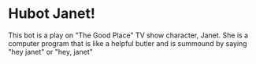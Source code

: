 # Hubot Janet!
This bot is a play on "The Good Place" TV show character, Janet. She is a computer program that is like a helpful butler and is summound by saying "hey janet" or "hey, janet"

